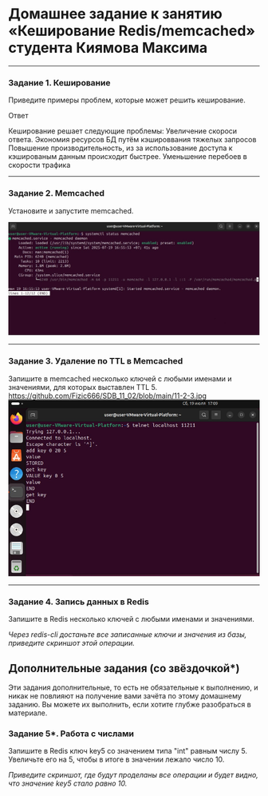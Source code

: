# Домашнее задание к занятию «Кеширование Redis/memcached» студента Киямова Максима


---

### Задание 1. Кеширование 

Приведите примеры проблем, которые может решить кеширование. 

Ответ

Кеширование решает следующие проблемы:
Увеличение скороси ответа.
Экономия ресурсов БД путём кэшироввания тяжелых запросов
Повышение производительность, из за использование доступа к кэшированым данным происходит быстрее.
Уменьшение перебоев в скорости трафика

---

### Задание 2. Memcached

Установите и запустите memcached.

![Название скриншота 1](https://github.com/Fizic666/SDB_11_02/blob/main/11-2-1..jpg)

---

### Задание 3. Удаление по TTL в Memcached

Запишите в memcached несколько ключей с любыми именами и значениями, для которых выставлен TTL 5. 
https://github.com/Fizic666/SDB_11_02/blob/main/11-2-3.jpg
![Название скриншота 1](https://github.com/Fizic666/SDB_11_02/blob/main/11-2-3.jpg)

---

### Задание 4. Запись данных в Redis

Запишите в Redis несколько ключей с любыми именами и значениями. 

*Через redis-cli достаньте все записанные ключи и значения из базы, приведите скриншот этой операции.*


## Дополнительные задания (со звёздочкой*)
Эти задания дополнительные, то есть не обязательные к выполнению, и никак не повлияют на получение вами зачёта по этому домашнему заданию. Вы можете их выполнить, если хотите глубже разобраться в материале.

### Задание 5*. Работа с числами 

Запишите в Redis ключ key5 со значением типа "int" равным числу 5. Увеличьте его на 5, чтобы в итоге в значении лежало число 10.  

*Приведите скриншот, где будут проделаны все операции и будет видно, что значение key5 стало равно 10.*
